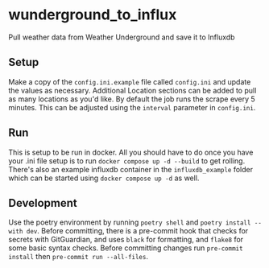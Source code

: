 # wunderground_to_influx
Pull weather data from Weather Underground and save it to Influxdb


## Setup

Make a copy of the `config.ini.example` file called `config.ini` and update the values as necessary. Additional Location sections can be added to pull as many locations as you'd like. By default the job runs the scrape every 5 minutes. This can be adjusted using the `interval` parameter in `config.ini`.

## Run

This is setup to be run in docker. All you should have to do once you have your .ini file setup is to run `docker compose up -d --build` to get rolling. There's also an example influxdb container in the `influxdb_example` folder which can be started using `docker compose up -d` as well.

## Development

Use the poetry environment by running `poetry shell` and `poetry install --with dev`. Before committing, there is a pre-commit hook that checks for secrets with GitGuardian, and uses `black` for formatting, and `flake8` for some basic syntax checks. Before committing changes run `pre-commit install` then `pre-commit run --all-files`.
